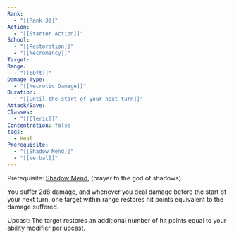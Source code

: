 ```yaml
---
Rank:
  - "[[Rank 3]]"
Action:
  - "[[Starter Action]]"
School:
  - "[[Restoration]]"
  - "[[Necromancy]]"
Target: 
Range:
  - "[[60ft]]"
Damage Type:
  - "[[Necrotic Damage]]"
Duration:
  - "[[Until the start of your next turn]]"
Attack/Save: 
Classes:
  - "[[Cleric]]"
Concentration: false
tags:
  - Heal
Prerequisite:
  - "[[Shadow Mend]]"
  - "[[Verbal]]"
---
```

Prerequisite: [Shadow Mend](https://www.notion.so/Shadow-Mend-b9e51bf4ff2749a7ac4be5b16a7604b6?pvs=21), (prayer to the god of shadows)

You suffer 2d8 damage, and whenever you deal damage before the start of your next turn, one target within range restores hit points equivalent to the damage suffered.

Upcast: The target restores an additional number of hit points equal to your ability modifier per upcast.